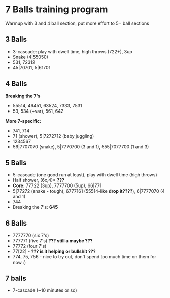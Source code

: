 # 7 Balls training program

Warmup with 3 and 4 ball section, put more effort to 5+ ball sections

## 3 Balls

- 3-cascade: play with dwell time, high throws (722+), 3up
- Snake (4|55050)
- 531, 72312
- 45|70701, 5|61701

## 4 Balls

**Breaking the 7's**  
- 55514, 46451, 63524, 7333, 7531
- 53, 534 (+var), 561, 642

**More 7-specific:**  
- 741, 714
- 71 (shower), 5|7272712 (baby juggling)
- 1234567
- 56|7707070 (snake), 5|7770700 (3 and 1), 555|7077700 (1 and 3)

## 5 Balls

- 5-cascade (one good run at least), play with dwell time (high throws)
- Half shower, (6x,4)\* **???**
- **Core:** 77722 (3up), 7777700 (5up), 66|771
- 5|77272 (snake - tough), 6777161 (55514-like **drop it????**), 
6|7777070 (4 and 1)
- 744
- Breaking the 7's: **645**

## 6 Balls

- 7777770 (six 7's)
- 777771 (five 7's) **??? still a maybe ???**
- 77772 (four 7's)
- 77[22] - **??? is it helping or bullshit ???**
- 774, 75, 756 - nice to try out, don't spend too much time on them for now :)

## 7 balls

- 7-cascade (~10 minutes or so)

